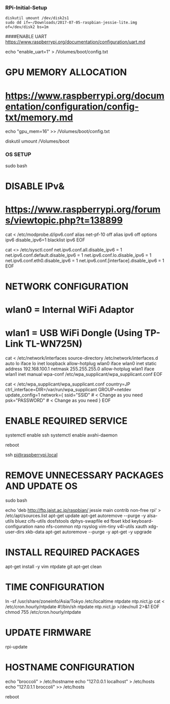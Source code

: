 ### RPi-Initial-Setup

```
diskutil umount /dev/disk2s1
sudo dd if=~/Downloads/2017-07-05-raspbian-jessie-lite.img of=/dev/disk2 bs=1m
```
####ENABLE UART
https://www.raspberrypi.org/documentation/configuration/uart.md

echo "enable_uart=1" > /Volumes/boot/config.txt

# GPU MEMORY ALLOCATION
#     https://www.raspberrypi.org/documentation/configuration/config-txt/memory.md

echo "gpu_mem=16" >> /Volumes/boot/config.txt

diskutil umount /Volumes/boot

### OS SETUP ####

sudo bash

# DISABLE IPv&
#     https://www.raspberrypi.org/forums/viewtopic.php?t=138899

cat <<EOF > /etc/modprobe.d/ipv6.conf
alias net-pf-10 off
alias ipv6 off
options ipv6 disable_ipv6=1
blacklist ipv6
EOF

cat <<EOF >> /etc/sysctl.conf
net.ipv6.conf.all.disable_ipv6 = 1
net.ipv6.conf.default.disable_ipv6 = 1
net.ipv6.conf.lo.disable_ipv6 = 1
net.ipv6.conf.eth0.disable_ipv6 = 1
net.ipv6.conf.[interface].disable_ipv6 = 1
EOF

# NETWORK CONFIGURATION
#     wlan0 = Internal WiFi Adaptor
#     wlan1 = USB WiFi Dongle (Using TP-Link TL-WN725N)

cat <<EOF > /etc/network/interfaces 
source-directory /etc/network/interfaces.d
auto lo
iface lo inet loopback
allow-hotplug wlan0
iface wlan0 inet static
address 192.168.100.1
netmask 255.255.255.0
allow-hotplug wlan1
iface wlan1 inet manual
    wpa-conf /etc/wpa_supplicant/wpa_supplicant.conf
EOF

cat <<EOF > /etc/wpa_supplicant/wpa_supplicant.conf
country=JP
ctrl_interface=DIR=/var/run/wpa_supplicant GROUP=netdev
update_config=1
network={
    ssid="SSID"                 # < Change as you need
    psk="PASSWORD"              # < Change as you need
}
EOF

# ENABLE REQUIRED SERVICE
systemctl enable ssh
systemctl enable avahi-daemon

reboot

ssh pi@raspberrypi.local

# REMOVE UNNECESSARY PACKAGES AND UPDATE OS
sudo bash

echo 'deb http://ftp.jaist.ac.jp/raspbian/ jessie main contrib non-free rpi' > /etc/apt/sources.list
apt-get update
apt-get autoremove --purge -y alsa-utils bluez cifs-utils dosfstools dphys-swapfile ed fbset kbd keyboard-configuration nano nfs-common ntp rsyslog vim-tiny v4l-utils xauth xdg-user-dirs xkb-data
apt-get autoremove --purge -y
apt-get -y upgrade

# INSTALL REQUIRED PACKAGES
apt-get install -y vim ntpdate git
apt-get clean

# TIME CONFIGURATION
ln -sf /usr/share/zoneinfo/Asia/Tokyo /etc/localtime
ntpdate ntp.nict.jp
cat <<EOF > /etc/cron.hourly/ntpdate
#!/bin/sh
ntpdate ntp.nict.jp >/dev/null 2>&1
EOF
chmod 755 /etc/cron.hourly/ntpdate

# UPDATE FIRMWARE
rpi-update

# HOSTNAME CONFIGURATION
echo "broccoli" > /etc/hostname
echo "127.0.0.1       localhost" > /etc/hosts
echo "127.0.1.1       broccoli" >> /etc/hosts

reboot
